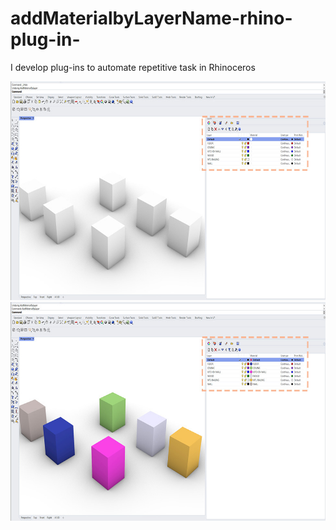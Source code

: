 # addMaterialbyLayerName-rhino-plug-in-
I develop plug-ins to automate repetitive task in Rhinoceros

<img src="https://github.com/mesutsala/addMaterialbyLayerName-rhino-plug-in-/blob/main/before.jpg" width="600" height="350">
<img src="https://github.com/mesutsala/addMaterialbyLayerName-rhino-plug-in-/blob/main/after.jpg" width="600" height="350">
